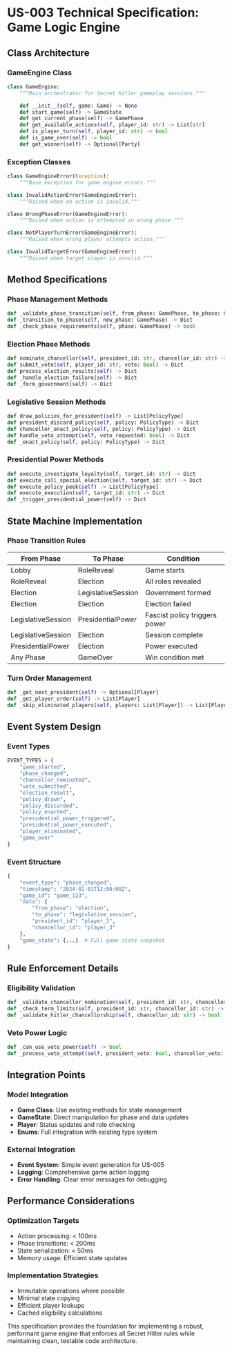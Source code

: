 # US-003 Technical Specification: Game Logic Engine

## Class Architecture

### GameEngine Class
```python
class GameEngine:
    """Main orchestrator for Secret Hitler gameplay sessions."""

    def __init__(self, game: Game) -> None
    def start_game(self) -> GameState
    def get_current_phase(self) -> GamePhase
    def get_available_actions(self, player_id: str) -> List[str]
    def is_player_turn(self, player_id: str) -> bool
    def is_game_over(self) -> bool
    def get_winner(self) -> Optional[Party]
```

### Exception Classes
```python
class GameEngineError(Exception):
    """Base exception for game engine errors."""

class InvalidActionError(GameEngineError):
    """Raised when an action is invalid."""

class WrongPhaseError(GameEngineError):
    """Raised when action is attempted in wrong phase."""

class NotPlayerTurnError(GameEngineError):
    """Raised when wrong player attempts action."""

class InvalidTargetError(GameEngineError):
    """Raised when target player is invalid."""
```

## Method Specifications

### Phase Management Methods
```python
def _validate_phase_transition(self, from_phase: GamePhase, to_phase: GamePhase) -> bool
def _transition_to_phase(self, new_phase: GamePhase) -> Dict
def _check_phase_requirements(self, phase: GamePhase) -> bool
```

### Election Phase Methods
```python
def nominate_chancellor(self, president_id: str, chancellor_id: str) -> Dict
def submit_vote(self, player_id: str, vote: bool) -> Dict
def process_election_results(self) -> Dict
def _handle_election_failure(self) -> Dict
def _form_government(self) -> Dict
```

### Legislative Session Methods
```python
def draw_policies_for_president(self) -> List[PolicyType]
def president_discard_policy(self, policy: PolicyType) -> Dict
def chancellor_enact_policy(self, policy: PolicyType) -> Dict
def handle_veto_attempt(self, veto_requested: bool) -> Dict
def _enact_policy(self, policy: PolicyType) -> Dict
```

### Presidential Power Methods
```python
def execute_investigate_loyalty(self, target_id: str) -> Dict
def execute_call_special_election(self, target_id: str) -> Dict
def execute_policy_peek(self) -> List[PolicyType]
def execute_execution(self, target_id: str) -> Dict
def _trigger_presidential_power(self) -> Dict
```

## State Machine Implementation

### Phase Transition Rules
| From Phase | To Phase | Condition |
|------------|----------|-----------|
| Lobby | RoleReveal | Game starts |
| RoleReveal | Election | All roles revealed |
| Election | LegislativeSession | Government formed |
| Election | Election | Election failed |
| LegislativeSession | PresidentialPower | Fascist policy triggers power |
| LegislativeSession | Election | Session complete |
| PresidentialPower | Election | Power executed |
| Any Phase | GameOver | Win condition met |

### Turn Order Management
```python
def _get_next_president(self) -> Optional[Player]
def _get_player_order(self) -> List[Player]
def _skip_eliminated_players(self, players: List[Player]) -> List[Player]
```

## Event System Design

### Event Types
```python
EVENT_TYPES = {
    "game_started",
    "phase_changed",
    "chancellor_nominated",
    "vote_submitted",
    "election_result",
    "policy_drawn",
    "policy_discarded",
    "policy_enacted",
    "presidential_power_triggered",
    "presidential_power_executed",
    "player_eliminated",
    "game_over"
}
```

### Event Structure
```python
{
    "event_type": "phase_changed",
    "timestamp": "2024-01-01T12:00:00Z",
    "game_id": "game_123",
    "data": {
        "from_phase": "election",
        "to_phase": "legislative_session",
        "president_id": "player_1",
        "chancellor_id": "player_3"
    },
    "game_state": {...}  # Full game state snapshot
}
```

## Rule Enforcement Details

### Eligibility Validation
```python
def _validate_chancellor_nomination(self, president_id: str, chancellor_id: str) -> bool
def _check_term_limits(self, president_id: str, chancellor_id: str) -> bool
def _validate_hitler_chancellorship(self, chancellor_id: str) -> bool
```

### Veto Power Logic
```python
def _can_use_veto_power(self) -> bool
def _process_veto_attempt(self, president_veto: bool, chancellor_veto: bool) -> Dict
```

## Integration Points

### Model Integration
- **Game Class**: Use existing methods for state management
- **GameState**: Direct manipulation for phase and data updates
- **Player**: Status updates and role checking
- **Enums**: Full integration with existing type system

### External Integration
- **Event System**: Simple event generation for US-005
- **Logging**: Comprehensive game action logging
- **Error Handling**: Clear error messages for debugging

## Performance Considerations

### Optimization Targets
- Action processing: < 100ms
- Phase transitions: < 200ms
- State serialization: < 50ms
- Memory usage: Efficient state updates

### Implementation Strategies
- Immutable operations where possible
- Minimal state copying
- Efficient player lookups
- Cached eligibility calculations

This specification provides the foundation for implementing a robust, performant game engine that enforces all Secret Hitler rules while maintaining clean, testable code architecture.